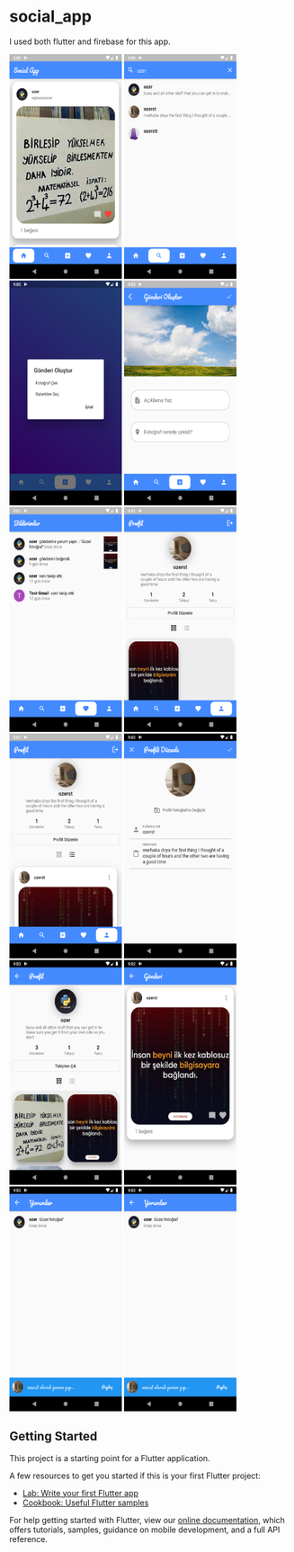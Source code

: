 # social_app

I used both flutter and firebase for this app.

   <img src="https://github.com/MustafaOzer20/social-app/blob/master/screenshots/flow.png" width="200" height="400">
   <img src="https://github.com/MustafaOzer20/social-app/blob/master/screenshots/search.png" width="200" height="400">

   <img src="https://github.com/MustafaOzer20/social-app/blob/master/screenshots/choice_photo.png" width="200" height="400">
   <img src="https://github.com/MustafaOzer20/social-app/blob/master/screenshots/addpost.png" width="200" height="400">

   <img src="https://github.com/MustafaOzer20/social-app/blob/master/screenshots/notifications.png" width="200" height="400">
   <img src="https://github.com/MustafaOzer20/social-app/blob/master/screenshots/profile_grid.png" width="200" height="400">

   <img src="https://github.com/MustafaOzer20/social-app/blob/master/screenshots/profile_list.png" width="200" height="400">
   <img src="https://github.com/MustafaOzer20/social-app/blob/master/screenshots/edit_profile.png" width="200" height="400">

   <img src="https://github.com/MustafaOzer20/social-app/blob/master/screenshots/user_profile.png" width="200" height="400">
    <img src="https://github.com/MustafaOzer20/social-app/blob/master/screenshots/single_post.png" width="200" height="400">
    <img src="https://github.com/MustafaOzer20/social-app/blob/master/screenshots/comments.png" width="200" height="400">
    <img src="https://github.com/MustafaOzer20/social-app/blob/master/screenshots/comments.png" width="200" height="400">

## Getting Started

This project is a starting point for a Flutter application.

A few resources to get you started if this is your first Flutter project:

- [Lab: Write your first Flutter app](https://flutter.dev/docs/get-started/codelab)
- [Cookbook: Useful Flutter samples](https://flutter.dev/docs/cookbook)

For help getting started with Flutter, view our
[online documentation](https://flutter.dev/docs), which offers tutorials,
samples, guidance on mobile development, and a full API reference.
